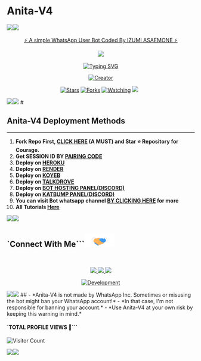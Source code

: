 # Anita-V4
   <a><img src='https://i.imgur.com/LyHic3i.gif'/></a><a><img src='https://i.imgur.com/LyHic3i.gif'/></a>
<p align="center"> 
<u>⚡ A simple WhatsApp User Bot Coded By IZUMI ASAEMONE ⚡</u>
</p>
<p align="center">
<img src="https://files.catbox.moe/jd0s4p.jpg"/>       
<p align="center">
  <a href="https://git.io/typing-svg"><img src="https://readme-typing-svg.demolab.com?font=EB+Garamond&weight=800&size=28&duration=4000&pause=1000&random=false&width=435&lines=+•QUEEN+ANITA-+V4•;MULTI-DEVICE+WHATSAPP+BOT;DEVELOPED+BY+DAVID+CYRIL;RELEASED+DATE+05%2F12%2F2024." alt="Typing SVG" /></a>
</p> 
<p align="center">
<a href="#"><img title="Creator" src="https://img.shields.io/badge/Creator-DAVID_CYRIL-red.svg?style=for-the-badge&logo=github"></a>
</p>
<p align="center">
<a href="https://github.com/DavidCyrilTech/Anita-V4/stargazers/"><img title="Stars" src="https://img.shields.io/github/stars/DavidCyrilTech/Anita-V4?color=blue&style=flat-square"></a>
<a href="https://github.com/DavidCyrilTech/Anita-V4/network/members"><img title="Forks" src="https://img.shields.io/github/forks/DavidCyrilTech/Anita-V4?color=yellow&style=flat-square"></a>
<a href="https://github.com/DavidCyrilTech/Anita-V4/watchers"><img title="Watching" src="https://img.shields.io/github/watchers/DavidCyrilTech/Anita-V4?label=Watchers&color=red&style=flat-square"></a>
<a href="https://github.com/DavidCyrilTech/Anita-V4/graphs/commit-activity"><img height="20" src="https://img.shields.io/badge/Maintained-Yes-red.svg"></a>&nbsp;&nbsp;
</p>
<a><img src='https://i.imgur.com/LyHic3i.gif'/></a><a><img src='https://i.imgur.com/LyHic3i.gif'/></a>
#





## Anita-V4 Deployment Methods
---
1.  **Fork Repo First, [CLICK HERE](https://github.com/DavidCyrilTech/Anita-V4/fork) (A MUST) and Star ⭐ Repository for Courage.**
2.  **Get SESSION ID BY [PAIRING CODE](https://pair.david-cyril.net.ng)** 
3. **Deploy on [HEROKU](https://dashboard.heroku.com/new?template=https://github.com/DavidCyrilTech/Anita-V4)**
3. **Deploy on [RENDER](https://dashboard.render.com/signup)**
3. **Deploy on [KOYEB](https://app.koyeb.com/services/deploy/?type=git&repository=github.com%2FDavidCyrilTech&branch=main&name=Anita-V4&builder=dockerfile&env%5BAUTO_STATUS_REACT=false%5D=&env%5BSESSION_ID%5D=your%20sessionid%20here&env%5BPUBLIC%5D=true&env=%5BAUTO_TYPING%5D%3Dfalse&env%5BAUTO_STATUS_VIEW%5D=true)**
3. **Deploy on [TALKDROVE](https://host.talkdrove.com)**
3. **Deploy on [BOT HOSTING PANEL(DISCORD)](https://bot-hosting.net/?aff=1251693529084723300)**
3. **Deploy on [KATBUMP PANEL(DISCORD)](https://dashboard.katabump.com/auth/login#1ae56c)**
8. **You can visit Bot whatsapp channel [BY CLICKING HERE](https://whatsapp.com/channel/0029VaeRru3ADTOEKPCPom0L) for more**
9. **All Tutorials [Here](https://www.youtube.com/@DavidCyril_TECH)**

<a><img src='https://i.imgur.com/LyHic3i.gif'/></a><a><img src='https://i.imgur.com/LyHic3i.gif'/></a>

## `Connect With Me```<img src="https://github.com/0xAbdulKhalid/0xAbdulKhalid/raw/main/assets/mdImages/handshake.gif" width ="80"></h1> 
 <br> 
<p align="center">
<a href="https://wa.me/2349066528353"><img src="https://img.shields.io/badge/Contact David-25D366?style=for-the-badge&logo=whatsapp&logoColor=white" />
<a href="https://whatsapp.com/channel/0029VaeRru3ADTOEKPCPom0L"><img src="https://img.shields.io/badge/Join Official Channel-25D366?style=for-the-badge&logo=whatsapp&logoColor=white" />
<a href="https://www.youtube.com/@DavidCyril_TECH"><img src="https://img.shields.io/badge/Subscribe-ff0000?style=for-the-badge&logo=youtube&logoColor=ff000000&link=https://www.youtube.com/@DavidCyril_TECH" /><br>
<p align="center">
<img alt="Development" width="250" src="https://media2.giphy.com/media/W9tBvzTXkQopi/giphy.gif?cid=6c09b952xu6syi1fyqfyc04wcfk0qvqe8fd7sop136zxfjyn&ep=v1_internal_gif_by_id&rid=giphy.gif&ct=g" /> </p>
<a><img src='https://i.imgur.com/LyHic3i.gif'/></a><a><img src='https://i.imgur.com/LyHic3i.gif'/></a>
##
- *Anita-V4 is not made by WhatsApp Inc. Sometimes or misusing the bot might ban your WhatsApp account!*
- *In that case, I'm not responsible for banning your account.*
- *Use Anita-V4 at your own risk by keeping this warning in mind.*
  
  #### `TOTAL PROFILE VIEWS 🧚```
![Visitor Count](https://profile-counter.glitch.me/DavidCyrilTech/count.svg)

<a><img src='https://i.imgur.com/LyHic3i.gif'/></a><a><img src='https://i.imgur.com/LyHic3i.gif'/></a>
